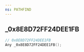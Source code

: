 ```yaml
---
ns: PATHFIND
---
```

## _0x8E8D72FF24DEE1FB

```c
// 0x8E8D72FF24DEE1FB
Any _0x8E8D72FF24DEE1FB();
```

